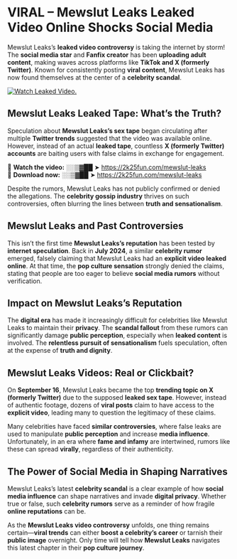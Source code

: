 # VIRAL – Mewslut Leaks Leaked Video Online Shocks Social Media 

Mewslut Leaks’s **leaked video controversy** is taking the internet by storm! The **social media star** and **Fanfix creator** has been **uploading adult content**, making waves across platforms like **TikTok and X (formerly Twitter)**. Known for consistently posting **viral content**, Mewslut Leaks has now found themselves at the center of a **celebrity scandal**.  

[![Watch Leaked Video.](https://miro.medium.com/v2/resize:fit:828/format:webp/1*cilzJN44JGOrTw9NJCrNHA.gif "Watch Leaked Video")](https://2k25fun.com/mewslut-leaks)

## **Mewslut Leaks Leaked Tape: What’s the Truth?**  
Speculation about **Mewslut Leaks’s sex tape** began circulating after multiple **Twitter trends** suggested that the video was available online. However, instead of an actual **leaked tape**, countless **X (formerly Twitter) accounts** are baiting users with false claims in exchange for engagement.  

🔹 **Watch the video:** ░░▒▓██ ➤ https://2k25fun.com/mewslut-leaks  
🔹 **Download now:** ░░▒▓██ ➤ https://2k25fun.com/mewslut-leaks  

Despite the rumors, Mewslut Leaks has not publicly confirmed or denied the allegations. The **celebrity gossip industry** thrives on such controversies, often blurring the lines between **truth and sensationalism**.  

## **Mewslut Leaks and Past Controversies**  
This isn’t the first time **Mewslut Leaks’s reputation** has been tested by **internet speculation**. Back in **July 2024**, a similar **celebrity rumor** emerged, falsely claiming that Mewslut Leaks had an **explicit video leaked online**. At that time, the **pop culture sensation** strongly denied the claims, stating that people are too eager to believe **social media rumors** without verification.  

## **Impact on Mewslut Leaks’s Reputation**  
The **digital era** has made it increasingly difficult for celebrities like Mewslut Leaks to maintain their **privacy**. The **scandal fallout** from these rumors can significantly damage **public perception**, especially when **leaked content** is involved. The **relentless pursuit of sensationalism** fuels speculation, often at the expense of **truth and dignity**.  

## **Mewslut Leaks Videos: Real or Clickbait?**  
On **September 16**, Mewslut Leaks became the top **trending topic on X (formerly Twitter)** due to the supposed **leaked sex tape**. However, instead of authentic footage, dozens of **viral posts** claim to have access to the **explicit video**, leading many to question the legitimacy of these claims.  

Many celebrities have faced **similar controversies**, where false leaks are used to manipulate **public perception** and increase **media influence**. Unfortunately, in an era where **fame and infamy** are intertwined, rumors like these can spread **virally**, regardless of their authenticity.  

## **The Power of Social Media in Shaping Narratives**  
Mewslut Leaks’s latest **celebrity scandal** is a clear example of how **social media influence** can shape narratives and invade **digital privacy**. Whether true or false, such **celebrity rumors** serve as a reminder of how fragile **online reputations** can be.  

As the **Mewslut Leaks video controversy** unfolds, one thing remains certain—**viral trends** can either **boost a celebrity’s career** or tarnish their **public image** overnight. Only time will tell how **Mewslut Leaks** navigates this latest chapter in their **pop culture journey**. 